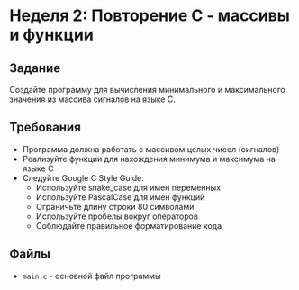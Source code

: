 # Неделя 2: Повторение C - массивы и функции

## Задание
Создайте программу для вычисления минимального и максимального значения из массива сигналов на языке C.

## Требования
- Программа должна работать с массивом целых чисел (сигналов)
- Реализуйте функции для нахождения минимума и максимума на языке C
- Следуйте Google C Style Guide:
  - Используйте snake_case для имен переменных
  - Используйте PascalCase для имен функций
  - Ограничьте длину строки 80 символами
  - Используйте пробелы вокруг операторов
  - Соблюдайте правильное форматирование кода

## Файлы
- `main.c` - основной файл программы
